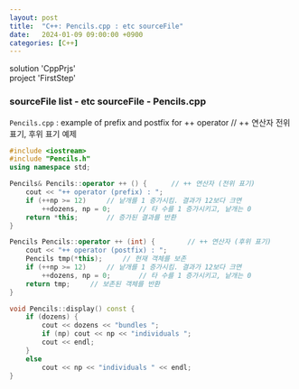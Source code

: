 ```yaml
---
layout: post
title:  "C++: Pencils.cpp : etc sourceFile"
date:   2024-01-09 09:00:00 +0900
categories: [C++]
---
```


solution 'CppPrjs'   
project 'FirstStep'   
   
### sourceFile list - etc sourceFile - Pencils.cpp   
`Pencils.cpp` : example of prefix and postfix for ++ operator // ++ 연산자 전위 표기, 후위 표기 예제   
   
```cpp
#include <iostream>
#include "Pencils.h"
using namespace std;

Pencils& Pencils::operator ++ () {		// ++ 연산자 (전위 표기)
	cout << "++ operator (prefix) : ";
	if (++np >= 12)		// 낱개를 1 증가시킴. 결과가 12보다 크면
		++dozens, np = 0;		// 타 수를 1 증가시키고, 낱개는 0
	return *this;		// 증가된 결과를 반환
}

Pencils Pencils::operator ++ (int) {		// ++ 연산자 (후위 표기)
	cout << "++ operator (postfix) : ";
	Pencils tmp(*this);		// 현재 객체를 보존
	if (++np >= 12)		// 낱개를 1 증가시킴. 결과가 12보다 크면
		++dozens, np = 0;		// 타 수를 1 증가시키고, 낱개는 0
	return tmp;		// 보존된 객체를 반환
}

void Pencils::display() const {
	if (dozens) {
		cout << dozens << "bundles ";
		if (np) cout << np << "individuals ";
		cout << endl;
	}
	else
		cout << np << "individuals " << endl;
}
```

